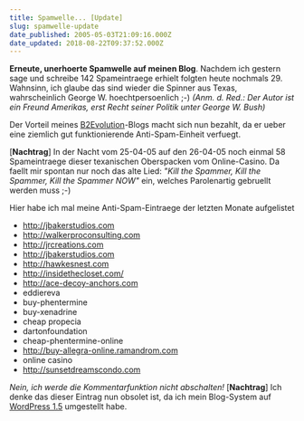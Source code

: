 ```yaml
---
title: Spamwelle... [Update]
slug: spamwelle-update
date_published: 2005-05-03T21:09:16.000Z
date_updated: 2018-08-22T09:37:52.000Z
---
```


**Erneute, unerhoerte Spamwelle auf meinen Blog**. Nachdem ich gestern sage und schreibe 142 Spameintraege erhielt folgten heute nochmals 29. Wahnsinn, ich glaube das sind wieder die Spinner aus Texas, wahrscheinlich George W. hoechtpersoenlich ;-) *(Anm. d. Red.: Der Autor ist ein Freund Amerikas, erst Recht seiner Politik unter George W. Bush)*

Der Vorteil meines [B2Evolution](http://www.b2evolution.com/)-Blogs macht sich nun bezahlt, da er ueber eine ziemlich gut funktionierende Anti-Spam-Einheit verfuegt.

[**Nachtrag**] In der Nacht vom 25-04-05 auf den 26-04-05 noch einmal 58 Spameintraege dieser texanischen Oberspacken vom Online-Casino. Da faellt mir spontan nur noch das alte Lied: *"Kill the Spammer, Kill the Spammer, Kill the Spammer NOW"* ein, welches Parolenartig gebruellt werden muss ;-)

Hier habe ich mal meine Anti-Spam-Eintraege der letzten Monate aufgelistet

- http://jbakerstudios.com
- http://walkerproconsulting.com
- http://jrcreations.com
- http://jbakerstudios.com
- http://hawkesnest.com
- http://insidethecloset.com/
- http://ace-decoy-anchors.com
- eddiereva
- buy-phentermine
- buy-xenadrine
- cheap propecia
- dartonfoundation
- cheap-phentermine-online
- http://buy-allegra-online.ramandrom.com
- online casino
- http://sunsetdreamscondo.com

*Nein, ich werde die Kommentarfunktion nicht abschalten!*
[**Nachtrag**] Ich denke das dieser Eintrag nun obsolet ist, da ich mein Blog-System auf [WordPress 1.5](http://www.wordpress.org/) umgestellt habe.
